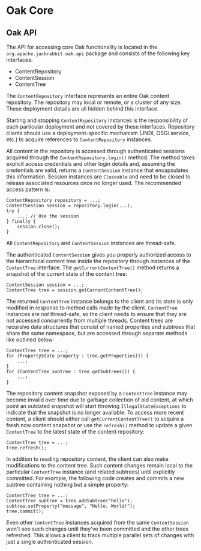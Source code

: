Oak Core
========

Oak API
-------

The API for accessing core Oak functionality is located in the
`org.apache.jackrabbit.oak.api` package and consists of the following
key interfaces:

  * ContentRepository
  * ContentSession
  * ContentTree

The `ContentRepository` interface represents an entire Oak content repository.
The repository may local or remote, or a cluster of any size. These deployment
details are all hidden behind this interface.

Starting and stopping `ContentRepository` instances is the responsibility of
each particular deployment and not covered by these interfaces. Repository
clients should use a deployment-specific mechanism (JNDI, OSGi service, etc.)
to acquire references to `ContentRepository` instances.

All content in the repository is accessed through authenticated sessions
acquired through the `ContentRepository.login()` method. The method takes
explicit access credentials and other login details and, assuming the
credentials are valid, returns a `ContentSession` instance that encapsulates
this information. Session instances are `Closeable` and need to be closed
to release associated resources once no longer used. The recommended access
pattern is:

    ContentRepository repository = ...;
    ContentSession session = repository.login(...);
    try {
        ...; // Use the session
    } finally {
        session.close();
    }

All `ContentRepository` and `ContentSession` instances are thread-safe.

The authenticated `ContentSession` gives you properly authorized access to
the hierarchical content tree inside the repository through instances of the
`ContentTree` interface. The `getCurrentContentTree()` method returns a
snapshot of the current state of the content tree:

    ContentSession session = ...;
    ContentTree tree = session.getCurrentContentTree();

The returned `ContentTree` instance belongs to the client and its state is
only modified in response to method calls made by the client. `ContentTree`
instances are *not* thread-safe, so the client needs to ensure that they are
not accessed concurrently from multiple threads. Content trees are
recursive data structures that consist of named properties and subtrees
that share the same namespace, but are accessed through separate methods
like outlined below:

    ContentTree tree = ...;
    for (PropertyState property : tree.getProperties()) {
        ...;
    }
    for (ContentTree subtree : tree.getSubtrees()) {
        ...;
    }

The repository content snapshot exposed by a `ContentTree` instance may
become invalid over time due to garbage collection of old content, at which
point an outdated snapshot will start throwing `IllegalStateExceptions` to
indicate that the snapshot is no longer available. To access more recent
content, a client should either call `getCurrentContentTree()` to acquire
a fresh now content snapshot or use the `refresh()` method to update a
given `ContentTree` to the latest state of the content repository:

    ContentTree tree = ...;
    tree.refresh();

In addition to reading repository content, the client can also make
modifications to the content tree. Such content changes remain local
to the particular `ContentTree` instance (and related subtrees) until
explicitly committed. For example, the following code creates and commits
a new subtree containing nothing but a simple property:

    ContentTree tree = ...;
    ContentTree subtree = tree.addSubtree("hello");
    subtree.setProperty("message", "Hello, World!");
    tree.commit();

Even other `ContentTree` instances acquired from the same `ContentSession`
won't see such changes until they've been committed and the other trees
refreshed. This allows a client to track multiple parallel sets of changes
with just a single authenticated session.

